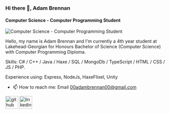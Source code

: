### Hi there 👋, Adam Brennan  
#### Computer Science - Computer Programming Student
![Computer Science - Computer Programming Student](https://www.lakeheadgeorgian.ca/wp-content/uploads/2018/02/logo2.png)

Hello, my name is Adam Brennan and I'm currently a 4th year student at Lakehead-Georgian for Honours Bachelor of Science (Computer Science) with Computer Programming Diploma.

Skills: C# / C++ / Java / Haxe / SQL / MongoDb / TypeScript / HTML / CSS / JS / PHP.

Experience using: Express, NodeJs, HaxeFlixel, Unity

- 📫 How to reach me: Email 00adambrennan00@gmail.com  


[<img src='https://cdn.jsdelivr.net/npm/simple-icons@3.0.1/icons/github.svg' alt='github' height='40'>](https://github.com/Adam882094)  [<img src='https://cdn.jsdelivr.net/npm/simple-icons@3.0.1/icons/linkedin.svg' alt='linkedin' height='40'>](https://www.linkedin.com/in/adam-brennan-profile/)  

